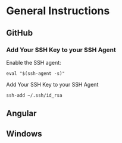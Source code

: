 # General Instructions

## GitHub
### Add Your SSH Key to your SSH Agent
Enable the SSH agent:
```shell
eval "$(ssh-agent -s)"
```
Add Your SSH Key to your SSH Agent
```shell
ssh-add ~/.ssh/id_rsa
```
## Angular

## Windows
